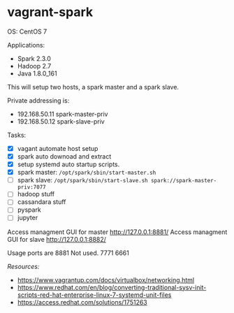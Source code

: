# vagrant-spark

OS: CentOS 7

Applications: 
- Spark 2.3.0
- Hadoop 2.7
- Java 1.8.0_161

This will setup two hosts, a spark master and a spark slave.

Private addressing is:
- 192.168.50.11 spark-master-priv
- 192.168.50.12 spark-slave-priv

Tasks:
- [x] vagant automate  host setup
- [x] spark auto downoad and extract
- [x] setup systemd auto startup scripts.
- [x] spark master:  `/opt/spark/sbin/start-master.sh`
- [ ] spark slave: `/opt/spark/sbin/start-slave.sh spark://spark-master-priv:7077`
- [ ] hadoop stuff
- [ ] cassandara stuff
- [ ] pyspark
- [ ] jupyter

Access managment GUI for master http://127.0.0.1:8881/
Access managment GUI for slave http://127.0.0.1:8882/

Usage ports are 8881
Not used. 7771 6661

*Resources:*
- https://www.vagrantup.com/docs/virtualbox/networking.html
- https://www.redhat.com/en/blog/converting-traditional-sysv-init-scripts-red-hat-enterprise-linux-7-systemd-unit-files
- https://access.redhat.com/solutions/1751263